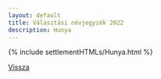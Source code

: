 ```yaml
---
layout: default
title: Választási névjegyzék 2022
description: Hunya
---
```


{% include settlementHTMLs/Hunya.html %}

[Vissza](../)